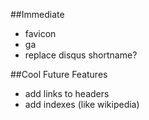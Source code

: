 ##Immediate

- favicon
- ga
- replace disqus shortname?

##Cool Future Features

- add links to headers
- add indexes (like wikipedia)
